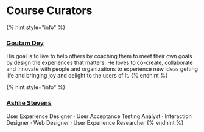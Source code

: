 # Course Curators

{% hint style="info" %}
### [Goutam Dey](https://www.linkedin.com/in/goutamdey/)

His goal is to live to help others by coaching them to meet their own goals by design the experiences that matters. He loves to co-create, collaborate and innovate with people and organizations to experience new ideas getting life and bringing joy and delight to the users of it.
{% endhint %}

{% hint style="info" %}
### [Ashlie Stevens](https://www.linkedin.com/in/agileashlie/)

User Experience Designer · User Acceptance Testing Analyst · Interaction Designer · Web Designer · User Experience Researcher
{% endhint %}



